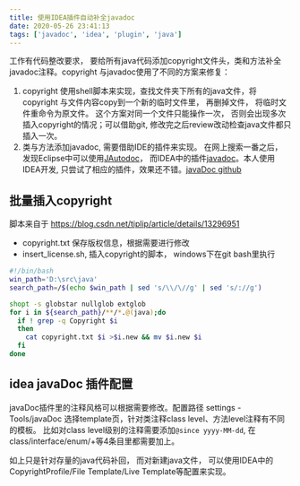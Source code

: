 ```yaml
---
title: 使用IDEA插件自动补全javadoc
date: 2020-05-26 23:41:13
tags: ['javadoc', 'idea', 'plugin', 'java']
---
```


工作有代码整改要求， 要给所有java代码添加copyright文件头，类和方法补全javadoc注释。copyright 与javadoc使用了不同的方案来修复： 

1. copyright 使用shell脚本来实现，查找文件夹下所有的java文件，将copyright 与文件内容copy到一个新的临时文件里， 再删掉文件， 将临时文件重命令为原文件。 这个方案对同一个文件只能操作一次， 否则会出现多次插入copyright的情况；可以借助git, 修改完之后review改动检查java文件都只插入一次。
2. 类与方法添加javadoc, 需要借助IDE的插件来实现。 在网上搜索一番之后， 发现Eclipse中可以使用[JAutodoc](http://jautodoc.sourceforge.net/)， 而IDEA中的插件[javadoc](https://plugins.jetbrains.com/plugin/7157-javadoc)。本人使用IDEA开发, 只尝试了相应的插件，效果还不错。[javaDoc github](http://setial.github.com/intellij-javadocs)


## 批量插入copyright

脚本来自于 https://blog.csdn.net/tiplip/article/details/13296951

* copyright.txt 保存版权信息，根据需要进行修改
* insert_license.sh, 插入copyright的脚本， windows下在git bash里执行

```bash
#!/bin/bash
win_path='D:\src\java'
search_path=/$(echo $win_path | sed 's/\\/\//g' | sed 's/://g')

shopt -s globstar nullglob extglob
for i in ${search_path}/**/*.@(java);do
  if ! grep -q Copyright $i
  then
    cat copyright.txt $i >$i.new && mv $i.new $i
  fi
done
```


## idea javaDoc 插件配置

javaDoc插件里的注释风格可以根据需要修改。配置路径 settings - Tools/javaDoc 选择template页，针对类注释class level、方法level注释有不同的模板。 比如对class level级别的注释需要添加`@since yyyy-MM-dd`, 在class/interface/enum/+等4条目里都需要加上。

如上只是针对存量的java代码补回， 而对新建java文件， 可以使用IDEA中的CopyrightProfile/File Template/Live Template等配置来实现。

